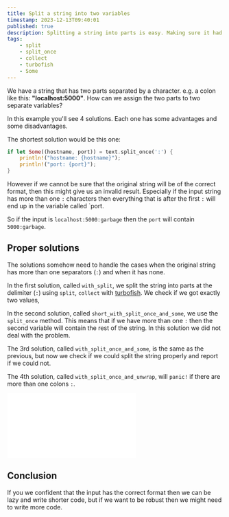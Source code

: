 ```yaml
---
title: Split a string into two variables
timestamp: 2023-12-13T09:40:01
published: true
description: Splitting a string into parts is easy. Making sure it had the correct number of parts makes the code longer.
tags:
    - split
    - split_once
    - collect
    - turbofish
    - Some
---
```


We have a string that has two parts separated by a character. e.g. a colon like this: **"localhost:5000"**. How can we assign the two parts to two separate variables?

In this example you'll see 4 solutions. Each one has some advantages and some disadvantages.

The shortest solution would be this one:

```rust
if let Some((hostname, port)) = text.split_once(':') {
    println!("hostname: {hostname}");
    println!("port: {port}");
}
```

However if we cannot be sure that the original string will be of the correct format, then this might give us an invalid result.
Especially if the input string has more than one `:` characters then everything that is after the first `:` will end up in the variable called `port.

So if the input is `localhost:5000:garbage` then the `port` will contain `5000:garbage`.

## Proper solutions

The solutions somehow need to handle the cases when the original string has more than one separators (`:`) and when it has none.

In the first solution, called `with_split`, we split the string into parts at the delimiter (`:`) using `split`, `collect` with [turbofish](/turbofish). We check if we got exactly two values,

In the second solution, called `short_with_split_once_and_some`, we use the `split_once` method. This means that if we have more than one `:` then the second variable will contain the rest of the string.
In this solution we did not deal with the problem.

The 3rd solution, called `with_split_once_and_some`, is the same as the previous, but now we check if we could split the string properly and report if we could not.

The 4th solution, called `with_split_once_and_unwrap`, will `panic!` if there are more than one colons `:`.

![](examples/split-string-into-two-variables/src/main.rs)

## Conclusion

If you we confident that the input has the correct format then we can be lazy and write shorter code, but if we want to be robust then we might need to write more code.

